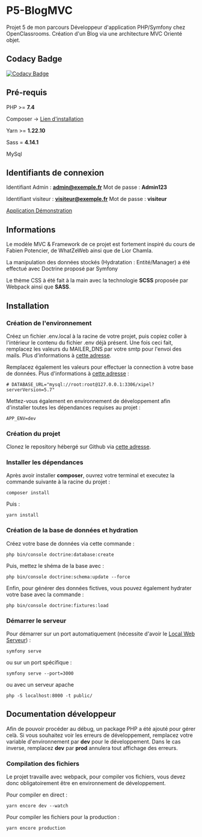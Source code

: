# P5-BlogMVC
Projet 5 de mon parcours Développeur d'application PHP/Symfony chez OpenClassrooms. Création d'un Blog via une architecture MVC Orienté objet.

## Codacy Badge
[![Codacy Badge](https://api.codacy.com/project/badge/Grade/a357ec565060451eb1169ef020fffc79)](https://app.codacy.com/gh/LeZellus/Blog-Matheo?utm_source=github.com&utm_medium=referral&utm_content=LeZellus/Blog-Matheo&utm_campaign=Badge_Grade_Settings)

## Pré-requis
PHP >= **7.4**

Composer -> [Lien d'installation](https://getcomposer.org/doc/00-intro.md#installation-linux-unix-macos)

Yarn >= **1.22.10**

Sass = **4.14.1**

MySql

## Identifiants de connexion

Identifiant Admin : **admin@exemple.fr**
Mot de passe : **Admin123**

Identifiant visiteur : **visiteur@exemple.fr**
Mot de passe : **visiteur**

[Application Démonstration](http://xipelgames.tech)

## Informations

Le modèle MVC & Framework de ce projet est fortement inspiré du cours de Fabien Potencier, de WhatZeWeb ainsi que de Lior Chamla.

La manipulation des données stockés (Hydratation : Entité/Manager) a été effectué avec Doctrine proposé par Symfony

Le thème CSS à été fait à la main avec la technologie **SCSS** proposée par Webpack ainsi que **SASS**. 

## Installation

### Création de l'environnement
Créez un fichier .env.local à la racine de votre projet, puis copiez coller à l'intérieur le contenu du fichier .env déjà présent.
Une fois ceci fait, remplacez les valeurs du MAILER_DNS par votre smtp pour l'envoi des mails. Plus d'informations à [cette adresse](https://symfony.com/doc/current/mailer.html#transport-setup).

Remplacez également les valeurs pour effectuer la connection à votre base de données. Plus d'informations à [cette adresse](https://symfony.com/doc/current/doctrine.html#configuring-the-database) :
```text
# DATABASE_URL="mysql://root:root@127.0.0.1:3306/xipel?serverVersion=5.7"
```

Mettez-vous également en environnement de développement afin d'installer toutes les dépendances requises au projet :
```text
APP_ENV=dev
```

### Création du projet
Clonez le repository hébergé sur Github via [cette adresse](https://github.com/LeZellus/Blog-Matheo).

### Installer les dépendances
Après avoir installer **composer**, ouvrez votre terminal et executez la commande suivante à la racine du projet :
```shell
composer install
```
Puis :
```shell
yarn install
```

### Création de la base de données et hydration
Créez votre base de données via cette commande :
```shell
php bin/console doctrine:database:create
```

Puis, mettez le shéma de la base avec :
```shell
php bin/console doctrine:schema:update --force
```

Enfin, pour générer des données fictives, vous pouvez également hydrater votre base avec la commande :
```shell
php bin/console doctrine:fixtures:load
```

### Démarrer le serveur
Pour démarrer sur un port automatiquement (nécessite d'avoir le [Local Web Serveur](https://symfony.com/doc/current/setup/symfony_server.html)) :
```shell
symfony serve
```
ou sur un port spécifique :
```shell
symfony serve --port=3000
```
ou avec un serveur apache
```shell
php -S localhost:8000 -t public/
```

## Documentation développeur

Afin de pouvoir procéder au débug, un package PHP a été ajouté pour gérer celà. 
Si vous souhaitez voir les erreurs de développement, remplacez votre variable d'environnement par **dev** pour le développement.
Dans le cas inverse, remplacez **dev** par **prod** annulera tout affichage des erreurs.

### Compilation des fichiers
Le projet travaille avec webpack, pour compiler vos fichiers, vous devez donc obligatoirement être en environnement de développement.

Pour compiler en direct :
```shell
yarn encore dev --watch
```

Pour compiler les fichiers pour la production :
```shell
yarn encore production
```
